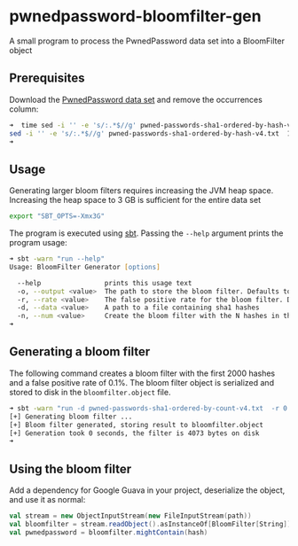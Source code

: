 # pwnedpassword-bloomfilter-gen

A small program to process the PwnedPassword data set into a BloomFilter object

## Prerequisites

Download the [PwnedPassword data set](https://haveibeenpwned.com/Passwords) and remove the occurrences column:

```zsh
➜  time sed -i '' -e 's/:.*$//g' pwned-passwords-sha1-ordered-by-hash-v4.txt
sed -i '' -e 's/:.*$//g' pwned-passwords-sha1-ordered-by-hash-v4.txt  1497.24s user 110.03s system 93% cpu 28:40.04 total
➜
```

## Usage

Generating larger bloom filters requires increasing the JVM heap space. Increasing the heap space to 3 GB is sufficient for the entire data set

```bash
export "SBT_OPTS=-Xmx3G"
```

The program is executed using [sbt](https://www.scala-sbt.org/). Passing the `--help` argument prints the program usage:

```zsh
➜ sbt -warn "run --help"
Usage: BloomFilter Generator [options]

  --help                prints this usage text
  -o, --output <value>  The path to store the bloom filter. Defaults to a file named filter.object
  -r, --rate <value>    The false positive rate for the bloom filter. Default is 0.001
  -d, --data <value>    A path to a file containing sha1 hashes
  -n, --num <value>     Create the bloom filter with the N hashes in the file
➜
```

## Generating a bloom filter

The following command creates a bloom filter with the first 2000 hashes and a false positive rate of 0.1%. The bloom filter object is serialized and stored to disk in the `bloomfilter.object` file.

```zsh
➜ sbt -warn "run -d pwned-passwords-sha1-ordered-by-count-v4.txt  -r 0.001 -n 2000 -o bloomfilter.object"
[+] Generating bloom filter ...
[+] Bloom filter generated, storing result to bloomfilter.object
[+] Generation took 0 seconds, the filter is 4073 bytes on disk
➜
```

## Using the bloom filter

Add a dependency for Google Guava in your project, deserialize the object, and use it as normal:

```scala
val stream = new ObjectInputStream(new FileInputStream(path))
val bloomfilter = stream.readObject().asInstanceOf[BloomFilter[String]]
val pwnedpassword = bloomfilter.mightContain(hash)
```






